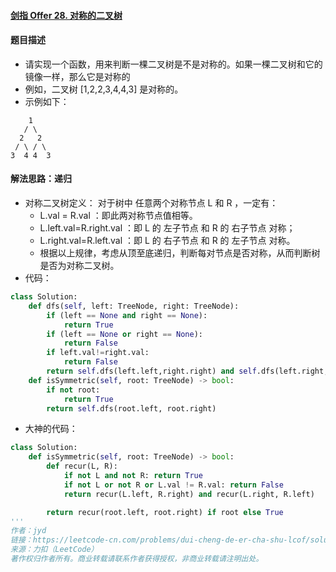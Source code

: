 #### [剑指 Offer 28. 对称的二叉树](https://leetcode-cn.com/problems/dui-cheng-de-er-cha-shu-lcof/)

#### 题目描述

- 请实现一个函数，用来判断一棵二叉树是不是对称的。如果一棵二叉树和它的镜像一样，那么它是对称的
- 例如，二叉树 [1,2,2,3,4,4,3] 是对称的。
- 示例如下：

```
    1
   / \
  2   2
 / \ / \
3  4 4  3
```

#### 解法思路：递归

- 对称二叉树定义： 对于树中 任意两个对称节点 L 和 R ，一定有：
  - L.val = R.val ：即此两对称节点值相等。
  - L.left.val=R.right.val ：即 L 的 左子节点 和 R 的 右子节点 对称；
  - L.right.val=R.left.val ：即 L 的 右子节点 和 R 的 左子节点 对称。
  - 根据以上规律，考虑从顶至底递归，判断每对节点是否对称，从而判断树是否为对称二叉树。
- 代码：

```python
class Solution:
    def dfs(self, left: TreeNode, right: TreeNode):
        if (left == None and right == None):
            return True
        if (left == None or right == None):
            return False
        if left.val!=right.val:
            return False
        return self.dfs(left.left,right.right) and self.dfs(left.right,right.left)
    def isSymmetric(self, root: TreeNode) -> bool:
        if not root:
            return True
        return self.dfs(root.left, root.right)
```

- 大神的代码：

```python
class Solution:
    def isSymmetric(self, root: TreeNode) -> bool:
        def recur(L, R):
            if not L and not R: return True
            if not L or not R or L.val != R.val: return False
            return recur(L.left, R.right) and recur(L.right, R.left)

        return recur(root.left, root.right) if root else True
'''
作者：jyd
链接：https://leetcode-cn.com/problems/dui-cheng-de-er-cha-shu-lcof/solution/mian-shi-ti-28-dui-cheng-de-er-cha-shu-di-gui-qing/
来源：力扣（LeetCode）
著作权归作者所有。商业转载请联系作者获得授权，非商业转载请注明出处。
```

